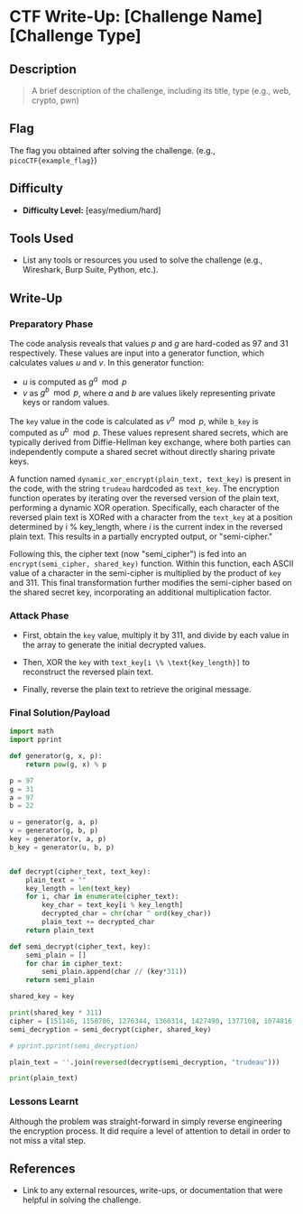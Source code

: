 # CTF Write-Up: [Challenge Name][Challenge Type]

## Description
>A brief description of the challenge, including its title, type (e.g., web, crypto, pwn)


## Flag
The flag you obtained after solving the challenge. (e.g., `picoCTF{example_flag}`)

## Difficulty
- **Difficulty Level:** [easy/medium/hard]

## Tools Used
- List any tools or resources you used to solve the challenge (e.g., Wireshark, Burp Suite, Python, etc.).

## Write-Up

### Preparatory Phase
The code analysis reveals that values $p$ and $g$ are hard-coded as $97$ and $31$ respectively. These values are input into a generator function, which calculates values $u$ and $v$. In this generator function:

- $u$ is computed as $g^{a} \mod p$
- $v$ as $g^{b} \mod p$, where $a$ and $b$ are values likely representing private keys or random values.

The `key` value in the code is calculated as $v^{a} \mod p$, while `b_key` is computed as $u^{b} \mod p$. These values represent shared secrets, which are typically derived from Diffie-Hellman key exchange, where both parties can independently compute a shared secret without directly sharing private keys.

A function named `dynamic_xor_encrypt(plain_text, text_key)` is present in the code, with the string `trudeau` hardcoded as `text_key`. The encryption function operates by iterating over the reversed version of the plain text, performing a dynamic XOR operation. Specifically, each character of the reversed plain text is XORed with a character from the `text_key` at a position determined by i % key_length, where $i$ is the current index in the reversed plain text. This results in a partially encrypted output, or "semi-cipher."

Following this, the cipher text (now "semi_cipher") is fed into an `encrypt(semi_cipher, shared_key)` function. Within this function, each ASCII value of a character in the semi-cipher is multiplied by the product of `key` and $311$. This final transformation further modifies the semi-cipher based on the shared secret key, incorporating an additional multiplication factor.


### Attack Phase
- First, obtain the `key` value, multiply it by $311$, and divide by each value in the array to generate the initial decrypted values.

- Then, XOR the `key` with `text_key[i \% \text{key_length}]` to reconstruct the reversed plain text.

- Finally, reverse the plain text to retrieve the original message.
### Final Solution/Payload
```py
import math
import pprint

def generator(g, x, p):
    return pow(g, x) % p

p = 97
g = 31
a = 97
b = 22

u = generator(g, a, p)
v = generator(g, b, p)
key = generator(v, a, p)
b_key = generator(u, b, p)


def decrypt(cipher_text, text_key):
    plain_text = ""
    key_length = len(text_key)
    for i, char in enumerate(cipher_text):
        key_char = text_key[i % key_length]
        decrypted_char = chr(char ^ ord(key_char))
        plain_text += decrypted_char
    return plain_text

def semi_decrypt(cipher_text, key):
    semi_plain = []
    for char in cipher_text:
        semi_plain.append(char // (key*311))
    return semi_plain

shared_key = key    

print(shared_key * 311)
cipher = [151146, 1158786, 1276344, 1360314, 1427490, 1377108, 1074816, 1074816, 386262, 705348, 0, 1393902, 352674, 83970, 1141992, 0, 369468, 1444284, 16794, 1041228, 403056, 453438, 100764, 100764, 285498, 100764, 436644, 856494, 537408, 822906, 436644, 117558, 201528, 285498]
semi_decryption = semi_decrypt(cipher, shared_key)

# pprint.pprint(semi_decryption)

plain_text = ''.join(reversed(decrypt(semi_decryption, "trudeau")))

print(plain_text)
```

### Lessons Learnt
Although the problem was straight-forward in simply reverse engineering the encryption process. It did require a level of attention to detail in order to not miss a vital step. 
## References
- Link to any external resources, write-ups, or documentation that were helpful in solving the challenge.


